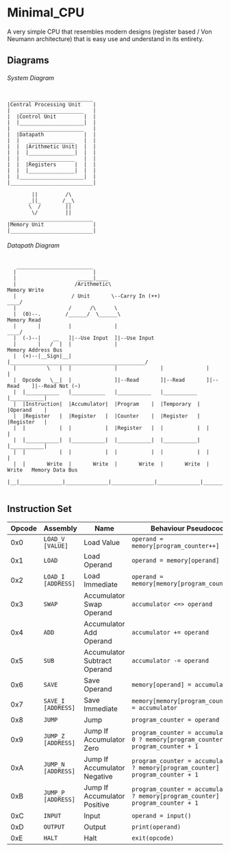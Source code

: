 # Minimal_CPU
A very simple CPU that resembles modern designs (register based / Von Neumann architecture) that is easy use and understand in its entirety.
## Diagrams
###### System Diagram
```
 ___________________________
|Central Processing Unit    |
|   _____________________   |
|  |Control Unit         |  |
|  |_____________________|  |
|   _____________________   |
|  |Datapath             |  |
|  |   _______________   |  |
|  |  |Arithmetic Unit|  |  |
|  |  |_______________|  |  |
|  |   _______________   |  |
|  |  |Registers      |  |  |
|  |  |_______________|  |  |
|  |_____________________|  |
|___________________________|

        ||         /\
       _||_       /__\
       \  /        ||
        \/         ||
 ___________________________
|Memory Unit                |
|___________________________|
```
###### Datapath Diagram
```
   _________________________
  |                         |
  |                    _____|____
  |                   /Arithmetic\                                               Memory Write
  |                  / Unit       \--Carry In (++)                          ____/
  |                 /      /\      \
  |  (0)--.        /______/  \______\                                            Memory Read
  |       |         |              |                                        ____/
  |  (-)--|    __   ]|--Use Input  ]|--Use Input
  |       |   /  |  |              |                                             Memory Address Bus
  |  (+)--|__Sign|__|              |____________________________________________/
  |          \   |  |              |              |              |           |
  |  Opcode   \__|  |              ]|--Read       ]|--Read       ]|--Read    ]|--Read Not (~)
  |  |___________   |___________   |___________   |___________   |___________|
  |  |Instruction|  |Accumulator|  |Program    |  |Temporary  |  |Operand    |
  |  |Register   |  |Register   |  |Counter    |  |Register   |  |Register   |
  |  |           |  |           |  |Register   |  |           |  |           |
  |  |___________|  |___________|  |___________|  |___________|  |___________|
  |  |           |  |           |  |           |  |           |  |           |
  |  |       Write  |       Write  |       Write  |       Write  |       Write   Memory Data Bus
  |__|______________|______________|______________|______________|______________/
  
```
## Instruction Set
Opcode|Assembly              |Name                         |Behaviour Pseudocode
------|----------------------|-----------------------------|----------------------------------------------------------------------------------------
0x0   |```LOAD_V [VALUE]```  |Load Value                   |```operand = memory[program_counter++]```
0x1   |```LOAD```            |Load Operand                 |```operand = memory[operand]```
0x2   |```LOAD_I [ADDRESS]```|Load Immediate               |```operand = memory[memory[program_counter++]]```
0x3   |```SWAP```            |Accumulator Swap Operand     |```accumulator <=> operand```
0x4   |```ADD```             |Accumulator Add Operand      |```accumulator += operand```
0x5   |```SUB```             |Accumulator Subtract Operand |```accumulator -= operand```
0x6   |```SAVE```            |Save Operand                 |```memory[operand] = accumulator```
0x7   |```SAVE_I [ADDRESS]```|Save Immediate               |```memory[memory[program_counter++]] = accumulator```
0x8   |```JUMP```            |Jump                         |```program_counter = operand```
0x9   |```JUMP_Z [ADDRESS]```|Jump If Accumulator Zero     |```program_counter = accumulator == 0 ? memory[program_counter] : program_counter + 1```
0xA   |```JUMP_N [ADDRESS]```|Jump If Accumulator Negative |```program_counter = accumulator < 0 ? memory[program_counter] : program_counter + 1```
0xB   |```JUMP_P [ADDRESS]```|Jump If Accumulator Positive |```program_counter = accumulator > 0 ? memory[program_counter] : program_counter + 1```
0xC   |```INPUT```           |Input                        |```operand = input()```
0xD   |```OUTPUT```          |Output                       |```print(operand)```
0xE   |```HALT```            |Halt                         |```exit(opcode)```

